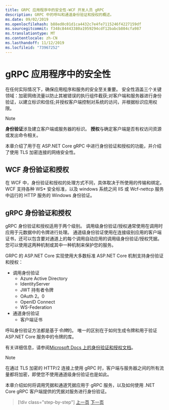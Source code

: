 ```yaml
---
title: GRPC 应用程序中的安全性-WCF 开发人员 gRPC
description: GRPC 中的呼叫和通道身份验证和授权的概述。
ms.date: 09/02/2019
ms.openlocfilehash: b88ed0c01d1ca4432c7e4fe7115246f4227159df
ms.sourcegitcommit: f348c84443380a1959294cdf12babcb804cfa987
ms.translationtype: MT
ms.contentlocale: zh-CN
ms.lasthandoff: 11/12/2019
ms.locfileid: "73967252"
---
```

# <a name="security-in-grpc-applications"></a>gRPC 应用程序中的安全性

在任何实际情况下，确保应用程序和服务的安全至关重要。 安全性涵盖三个关键领域：加密网络流量以防止其被错误的执行组件截获;对客户端和服务器进行身份验证，以建立标识和信任;并授权客户端控制对系统的访问，并根据标识应用权限。

> [!NOTE]
> **身份验证**涉及建立客户端或服务器的标识。 **授权**与确定客户端是否有权访问资源或发出命令相关。

本章介绍了用于在 ASP.NET Core gRPC 中进行身份验证和授权的功能，并介绍了使用 TLS 加密连接的网络安全性。

## <a name="wcf-authentication-and-authorization"></a>WCF 身份验证和授权

在 WCF 中，身份验证和授权的处理方式不同，具体取决于所使用的传输和绑定。 WCF 支持各种 WS\* 安全标准，以及 windows 系统之间 IIS 或 Wcf-nettcp 服务中运行的 HTTP 服务的 Windows 身份验证。

## <a name="grpc-authentication-and-authorization"></a>gRPC 身份验证和授权

gRPC 身份验证和授权适用于两个级别。 调用级身份验证/授权通常使用在调用时应用于元数据中的令牌进行处理。 通道级身份验证使用在连接级别应用的客户端证书，还可以包含要对通道上的每个调用自动应用的调用级身份验证/授权凭据。 您可以使用这两种机制或其中一种机制来保护您的服务。

GRPC 的 ASP.NET Core 实现使用大多数标准 ASP.NET Core 机制支持身份验证和授权：

- 调用身份验证
  - Azure Active Directory
  - IdentityServer
  - JWT 持有者令牌
  - OAuth 2。0
  - OpenID Connect
  - WS-Federation
- 通道身份验证
  - 客户端证书

呼叫身份验证方法都是基于*令牌*的。 唯一的区别在于如何生成令牌和用于验证 ASP.NET Core 服务中的令牌的库。

有关详细信息，请参阅[Microsoft Docs 上的身份验证和授权文档](https://docs.microsoft.com/aspnet/core/grpc/authn-and-authz?view=aspnetcore-3.0)。

> [!NOTE]
> 在通过 TLS 加密的 HTTP/2 连接上使用 gRPC 时，客户端与服务器之间的所有流量都将加密，即使您不使用通道级身份验证也是如此。

本章介绍如何将调用凭据和通道凭据应用于 gRPC 服务，以及如何使用 .NET Core gRPC 客户端提供的凭据对服务进行身份验证。

>[!div class="step-by-step"]
>[上一页](client-libraries.md)
>[下一页](call-credentials.md)
